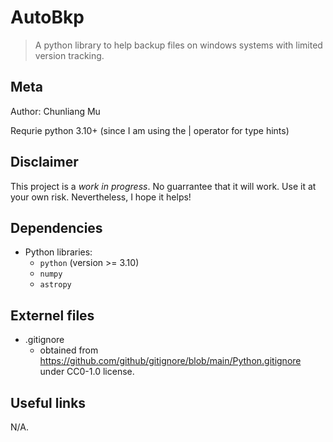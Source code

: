 # AutoBkp

> A python library to help backup files on windows systems with limited version tracking.


## Meta

Author: Chunliang Mu

Requrie python 3.10+ (since I am using the | operator for type hints)




## Disclaimer

This project is a *work in progress*.
No guarrantee that it will work.
Use it at your own risk.
Nevertheless, I hope it helps!




## Dependencies

- Python libraries:
	- `python` (version >= 3.10)
	- `numpy`
	- `astropy`




## Externel files

- .gitignore
	- obtained from https://github.com/github/gitignore/blob/main/Python.gitignore under CC0-1.0 license.




## Useful links

N/A.
